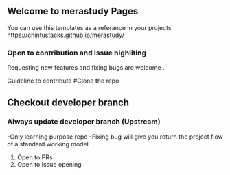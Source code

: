 ## Welcome to merastudy Pages

You can use this templates as a referance in your projects 
https://chintustacks.github.io/merastudy/


### Open to contribution and Issue highliting

Requesting new features and fixing bugs are welcome .



Guideline to contribute
#Clone the repo 
## Checkout developer branch 
### Always update developer branch (Upstream)

-Only learning purpose repo
-Fixing bug will give you return the project flow of a standard working  model 

1. Open to PRs
2. Open to Issue opening 




